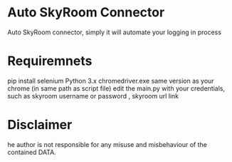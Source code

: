 # Auto SkyRoom Connector
Auto SkyRoom connector, simply it will automate your logging in process
# Requiremnets
pip install selenium
Python 3.x
chromedriver.exe same version as your chrome (in same path as script file)
edit the main.py with your credentials, such as skyroom username or password , skyroom url link
# Disclaimer
he author is not responsible for any misuse and misbehaviour of the contained DATA.
